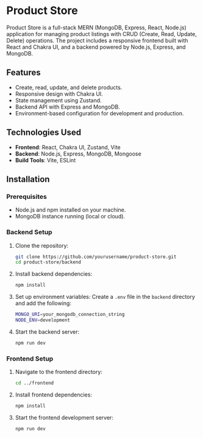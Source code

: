# Product Store

Product Store is a full-stack MERN (MongoDB, Express, React, Node.js) application for managing product listings with CRUD (Create, Read, Update, Delete) operations. The project includes a responsive frontend built with React and Chakra UI, and a backend powered by Node.js, Express, and MongoDB.

## Features

- Create, read, update, and delete products.
- Responsive design with Chakra UI.
- State management using Zustand.
- Backend API with Express and MongoDB.
- Environment-based configuration for development and production.

## Technologies Used

- **Frontend**: React, Chakra UI, Zustand, Vite
- **Backend**: Node.js, Express, MongoDB, Mongoose
- **Build Tools**: Vite, ESLint

## Installation

### Prerequisites

- Node.js and npm installed on your machine.
- MongoDB instance running (local or cloud).

### Backend Setup

1. Clone the repository:
   ```sh
   git clone https://github.com/yourusername/product-store.git
   cd product-store/backend
2. Install backend dependencies:
   ```sh
   npm install
3. Set up environment variables: Create a `.env` file in the `backend` directory and add the following:
   ```sh
   MONGO_URI=your_mongodb_connection_string
   NODE_ENV=development
4. Start the backend server:
   ```sh
   npm run dev
### Frontend Setup
1. Navigate to the frontend directory:
   ```sh
   cd ../frontend
2. Install frontend dependencies:
   ```sh
   npm install
3. Start the frontend development server:
   ```sh
   npm run dev

